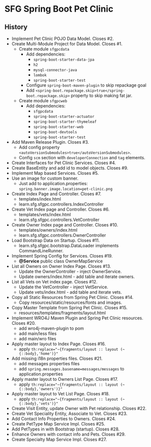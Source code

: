 # SFG Spring Boot Pet Clinic

## History
* Implement Pet Clinic POJO Data Model. Closes #2.
* Create Multi-Module Project for Data Model. Closes #1.
    * Create module `sfgpcdata`
        * Add dependencies: 
            * `spring-boot-starter-data-jpa`
            * `h2`
            * `mysql-connector-java`
            * `lombok`
            * `spring-boot-starter-test`
        * Configure `spring-boot-maven-plugin` to skip repackage goal
        * Add `<spring-boot.repackage.skip>true</spring-boot.repackage.skip>` property to skip making fat jar.
    * Create module `sfgpcweb`
        * Add dependencies: 
            * `sfgpcdata`
            * `spring-boot-starter-actuator`
            * `spring-boot-starter-thymeleaf`
            * `spring-boot-starter-web`
            * `spring-boot-devtools`
            * `spring-boot-starter-test`
* Add Maven Release Plugin. Closes #3.
    * Add config property `<autoVersionSubmodules>true</autoVersionSubmodules>`.
    * Config `scm` section with `developerConnection` and `tag` elements.
* Create Interfaces for Pet Clinic Services. Closes #4.
* Create BaseEntity and add id to model objects. Closes #9.
* Implement Map based Services. Closes #5.
* Use an image for custom banner.
    * Just add to application.properties: `spring.banner.image.location=pet-clinic.png`
* Create Index Page and Controller. Closes #7.
    * templates/index.html
    * learn.sfg.sfgpc.controllers.IndexController
* Create Vet Index page and Controller. Closes #6.
    * templates/vets/index.html
    * learn.sfg.sfgpc.controllers.VetController
* Create Owner Index page and Controller. Closes #10.
    * templates/owners/index.html
    * learn.sfg.sfgpc.controllers.OwnerController
* Load Bootstrap Data on Startup. Closes #11.
    * learn.sfg.sfgpc.bootstrap.DataLoader implements CommandLineRunner.
* Implement Spring Config for Services. Closes #19.
    * __@Service__ public class OwnerMapService
* List all Owners on Owner Index Page. Closes #13.
    * Update the OwnerController - inject OwnerService.
    * Update owners/index.html - add table and iterate owners.
* List all Vets on Vet index page. Closes #12.
    * Update the VetController - inject VetService.
    * Update vets/index.html - add table and iterate vets.
* Copy all Static Resources from Spring Pet Clinic. Closes #14.
    * Copy resources/static/resources/fonts and images.
* Copy Master Template from Spring Pet Clinic. Closes #15.
    * resources/templates/fragments/layout.html
* Implement WRO4J Maven Plugin and Spring Pet Clinic resources. Closes #20.
    * add wro4j-maven-plugin to pom
    * add main/less files
    * add main/wro files
* Apply master layout to Index Page. Closes #16.
    * apply `th:replace="~{fragments/layout :: layout (~{::body},'home')}"`
* Add missing i18n properties files. Closes #21.
    * add messages properties files
    * add `spring.messages.basename=messages/messages` to application.properties
* Apply master layout to Owners List Page. Closes #17.
    * apply `th:replace="~{fragments/layout :: layout (~{::body},'owners')}"`
* Apply master layout to Vet List Page. Closes #18.
    * apply `th:replace="~{fragments/layout :: layout (~{::body},'vets')}"`
* Create Visit Entity, update Owner with Pet relationship. Closes #22.
* Create Vet Speciality Entity, Associate to Vet. Closes #23.
* Add Contact Info Properties to Owners. Closes #24.
* Create PetType Map Service Impl. Closes #25.
* Add PetTypes in with Bootstrap (startup). Closes #28.
* Enhance Owners with contact info and Pets. Closes #29.
* Create Specialty Map Service Impl. Closes #27.
